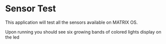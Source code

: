 # Sensor Test

This application will test all the sensors available on MATRIX OS.

Upon running you should see six growing bands of colored lights display on the led
